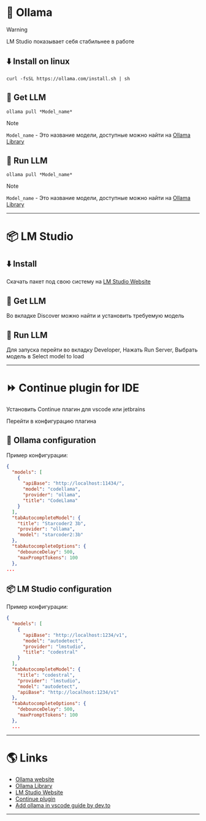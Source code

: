 # 🦙 Ollama

>[!WARNING]
> LM Studio показывает себя стабильнее в работе

## ⬇️ Install on linux

```shell
curl -fsSL https://ollama.com/install.sh | sh
```

## 🤖 Get LLM

```shell
ollama pull *Model_name*
```

>[!NOTE]
> `Model_name` - Это название модели, доступные можно найти на [Ollama Library](https://ollama.com/library)

## 🏃 Run LLM

```shell
ollama pull *Model_name*
```

>[!NOTE]
> `Model_name` - Это название модели, доступные можно найти на [Ollama Library](https://ollama.com/library)

---

# 📦 LM Studio

## ⬇️ Install

Скачать пакет под свою систему на [LM Studio Website](https://lmstudio.ai)

## 🤖 Get LLM

Во вкладке Discover можно найти и установить требуемую модель

## 🏃 Run LLM

Для запуска перейти во вкладку Developer, Нажать Run Server, Выбрать модель в Select model to load

---

# ⏩ Continue plugin for IDE

Установить Continue плагин для vscode или jetbrains

Перейти в конфигурацию плагина

## 🦙 Ollama configuration

Пример конфигурации:

```json title=config.json
{
  "models": [
    {
      "apiBase": "http://localhost:11434/",
      "model": "codellama",
      "provider": "ollama",
      "title": "CodeLlama"
    }
  ],
  "tabAutocompleteModel": {
    "title": "Starcoder2 3b",
    "provider": "ollama",
    "model": "starcoder2:3b"
  },
  "tabAutocompleteOptions": {
    "debounceDelay": 500,
    "maxPromptTokens": 100
  },
...
```

## 📦 LM Studio configuration

Пример конфигурации:

```json title=config.json
{
  "models": [
    {
      "apiBase": "http://localhost:1234/v1",
      "model": "autodetect",
      "provider": "lmstudio",
      "title": "codestral"
    }
  ],
  "tabAutocompleteModel": {
    "title": "codestral",
    "provider": "lmstudio",
    "model": "autodetect",
    "apiBase": "http://localhost:1234/v1"
  },
  "tabAutocompleteOptions": {
    "debounceDelay": 500,
    "maxPromptTokens": 100
  },
  ...
```

---

# 🌎 Links

- [Ollama website](https://ollama.com)
- [Ollama Library](https://ollama.com/library)
- [LM Studio Website](https://lmstudio.ai)
- [Continue plugin](https://marketplace.visualstudio.com/items?itemName=Continue.continue)
- [Add ollama in vscode guide by dev.to](https://dev.to/manjushsh/configuring-ollama-and-continue-vs-code-extension-for-local-coding-assistant-48li)

---
